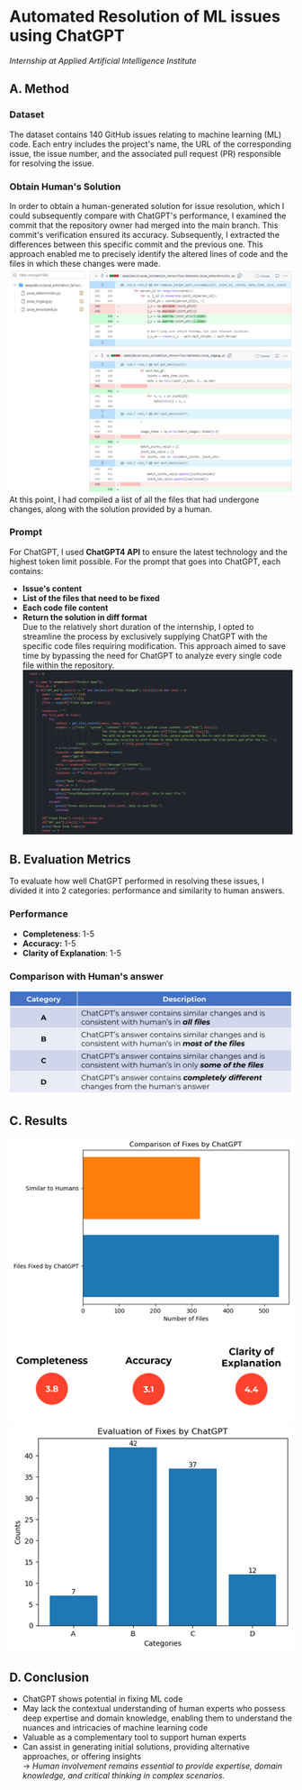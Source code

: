 # Automated Resolution of ML issues using ChatGPT
_Internship at Applied Artificial Intelligence Institute_

## A. Method
### Dataset
The dataset contains 140 GitHub issues relating to machine learning (ML) code. Each entry includes the project's name, the URL of the corresponding issue, the issue number, and the associated pull request (PR) responsible for resolving the issue.
### Obtain Human's Solution
In order to obtain a human-generated solution for issue resolution, which I could subsequently compare with ChatGPT's performance, I examined the commit that the repository owner had merged into the main branch. This commit's verification ensured its accuracy. Subsequently, I extracted the differences between this specific commit and the previous one. This approach enabled me to precisely identify the altered lines of code and the files in which these changes were made.\
![Screenshot](pictures/human_solution.png)\
At this point, I had compiled a list of all the files that had undergone changes, along with the solution provided by a human.
### Prompt
For ChatGPT, I used **ChatGPT4 API** to ensure the latest technology and the highest token limit possible. For the prompt that goes into ChatGPT, each contains:
* **Issue's content**
* **List of the files that need to be fixed**
* **Each code file content**
* **Return the solution in diff format**\
Due to the relatively short duration of the internship, I opted to streamline the process by exclusively supplying ChatGPT with the specific code files requiring modification. This approach aimed to save time by bypassing the need for ChatGPT to analyze every single code file within the repository.\
![Screenshot](pictures/prompt.png)

## B. Evaluation Metrics
To evaluate how well ChatGPT performed in resolving these issues, I divided it into 2 categories: performance and similarity to human answers.
### Performance
* **Completeness**: 1-5
* **Accuracy:** 1-5
* **Clarity of Explanation**: 1-5
### Comparison with Human's answer
![Screenshot](pictures/compare.png)

## C. Results
![Screenshot](pictures/result1.png)
![Screenshot](pictures/result3.png)
![Screenshot](pictures/result2.png)


## D. Conclusion
* ChatGPT shows potential in fixing ML code
* May lack the contextual understanding of human experts who possess deep expertise and domain knowledge, enabling them to understand the nuances and intricacies of machine learning code
* Valuable as a complementary tool to support human experts
* Can assist in generating initial solutions, providing alternative approaches, or offering insights\
→ _Human involvement remains essential to provide expertise, domain knowledge, and critical thinking in complex scenarios._
